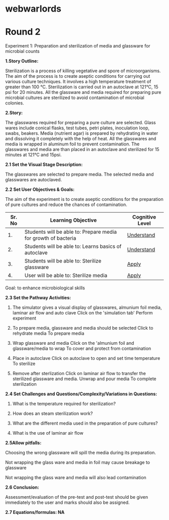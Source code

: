 # webwarlords
# **Round 2**

Experiment 1: Preparation and sterilization of media and glassware for microbial counts

**1.Story Outline:**

Sterilization is a process of killing vegetative and spore of microorganisms. The aim of the process is to create aseptic conditions for carrying out various culture techniques. It involves a high temperature treatment of greater than 100 °C. Sterilization is carried out in an autoclave at 121°C, 15 psi for 20 minutes. All the glassware and media required for preparing pure microbial cultures are sterilized to avoid contamination of microbial colonies.

**2.Story:**

The glasswares required for preparing a pure culture are selected. Glass wares include conical flasks, test tubes, petri plates, inoculation loop, swabs, beakers. Media (nutrient agar) is prepared by rehydrating in water and dissolving it completely with the help of heat. All the glasswares and media is wrapped in aluminum foil to prevent contamination. The glasswares and media are than placed in an autoclave and sterilized for 15 minutes at 121°C and 15psi.

**2.1 Set the Visual Stage Description:**

The glasswares are selected to prepare media. The selected media and glasswares are autoclaved.

**2.2 Set User Objectives &amp; Goals:**

The aim of the experiment is to create aseptic conditions for the preparation of pure cultures and reduce the chances of contamination.

| **Sr. No** | **Learning Objective** | **Cognitive Level** |
| --- | --- | --- |
| 1. | Students will be able to: Prepare media for growth of bacteria | [Understand](http://vlabs.iitb.ac.in/vlabs-dev/document.php) |
| 2. | Students will be able to: Learns basics of autoclave | [Understand](http://vlabs.iitb.ac.in/vlabs-dev/document.php) |
| 3. | Students will be able to: Sterilize glassware | [Apply](http://vlabs.iitb.ac.in/vlabs-dev/document.php) |
| 4. | User will be able to: Sterilize media | [Apply](http://vlabs.iitb.ac.in/vlabs-dev/document.php) |

Goal: to enhance microbiological skills

**2.3 Set the Pathway Activities:**

1. The simulator gives a visual display of glasswares, almunium foil media, laminar air flow and auto clave Click on the &#39;simulation tab&#39; Perform experiment

2. To prepare media, glassware and media should be selected Click to rehydrate media To prepare media

3. Wrap glassware and media Click on the &#39;almunium foil and glassware/media to wrap To cover and protect from contamination

4. Place in autoclave Click on autoclave to open and set time temperature To sterilize

5. Remove after sterlization Click on laminar air flow to transfer the sterilized glassware and media. Unwrap and pour media To complete sterilization

**2.4 Set Challenges and Questions/Complexity/Variations in Questions:**

1. What is the temperature required for sterilization?

2. How does an steam sterilization work?

3. What are the different media used in the preparation of pure cultures?

4. What is the use of laminar air flow

**2.5Allow pitfalls:**

Choosing the wrong glassware will spill the media during its preparation.

Not wrapping the glass ware and media in foil may cause breakage to glassware

Not wrapping the glass ware and media will also lead contamination

**2.6 Conclusion:**

Assessment/evaluation of the pre-test and post-test should be given immediately to the user and marks should also be assigned.

**2.7 Equations/formulas: NA**
